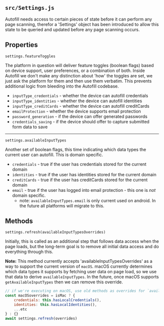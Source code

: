 ## `src/Settings.js`

Autofill needs access to certain pieces of state before it can perform any page scanning, 
therefor a 'Settings' object has been introduced to allow this state to be queried and updated before
any page scanning occurs.

## Properties

`settings.featureToggles` 
 
The platform in question will deliver feature toggles (boolean flags) based on device support, user preferences, or a combination of both. Inside Autofill we don't make any distinction about 'how' the toggles are set, we just ask the platform for them and then use them verbatim. This prevents additional logic from bleeding into the Autofill codebase.

- `inputType_credentials` - whether the device can autofill credentials
- `inputType_identities` - whether the device can autofill identities
- `inputType_creditCards` - whether the device can autofill creditCards
- `emailProtection` - whether the device supports email protection
- `password_generation` - if the device can offer generated passwords
- `credentials_saving` - if the device should offer to capture submitted form data to save

---

`settings.availableInputTypes` 

Another set of boolean flags, this time indicating which data types the 
current user can autofill. This is domain specific.

- `credentials` - true if the user has credentials stored for the current domain
- `identities` - true if the user has identities stored for the current domain
- `creditCards` - true if the user has creditCards stored for the current domain
- `email` - true if the user has logged into email protection - this one is *not* domain specific.
  - note: `availableInputTypes.email` is only current used on android. In the future all platforms will migrate to this.

## Methods

`settings.refresh(availableInputTypesOverrides)`

Initially, this is called as an additional step that follows data access when the page loads, but
the long-term goal is to remove all initial data access and do everything through this.

**Note:** This method currently accepts 'availableInputTypesOverrides' as a way to support the current version of `macOS`. macOS currently determines which data types it supports by fetching user data on page load, so we use that data to derive `availableInputTypes`. In the future, once macOS supports `getAvailableInputTypes` then we can remove this override.

```javascript
// if we're executing on macOS, use old methods as overrides for `availableInputTypes`
const macOSoverrides = isMac ? {
    credentials: this.hasLocalCredentials(),
    identities: this.hasLocalIdentities(),
    ...etc
} : {}
await settings.refresh(overrides)
```
